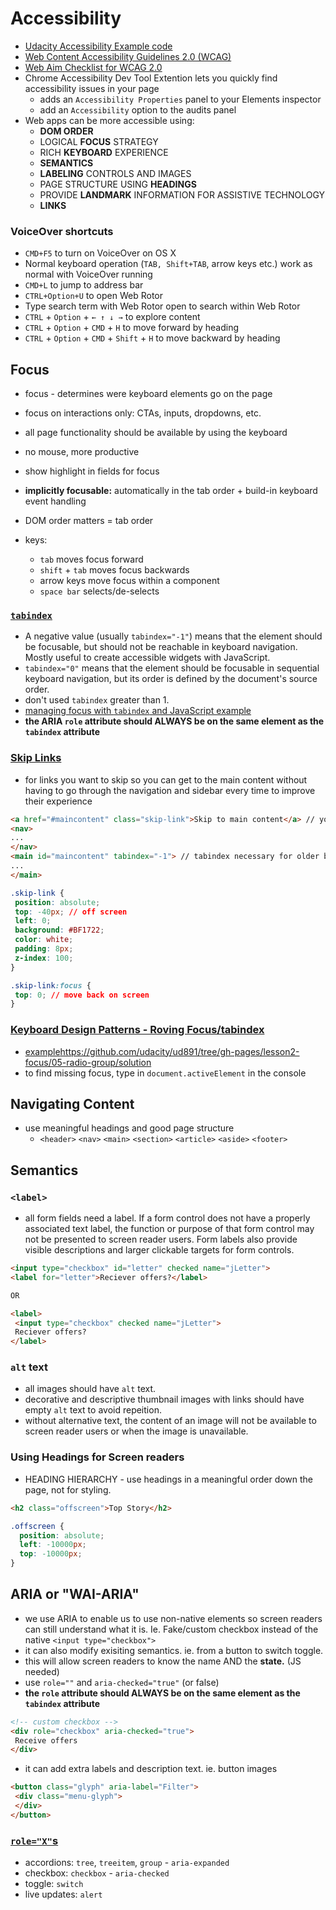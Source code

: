 # Accessibility

* [Udacity Accessibility Example code](https://github.com/udacity/ud891)
* [Web Content Accessibility Guidelines 2.0 (WCAG)](https://www.w3.org/TR/WCAG20/)
* [Web Aim Checklist for WCAG 2.0](https://webaim.org/standards/wcag/checklist)
* Chrome Accessibility Dev Tool Extention lets you quickly find accessibility issues in your page
  * adds an `Accessibility Properties` panel to your Elements inspector
  * add an `Accessibility` option to the audits panel
* Web apps can be more accessible using:
  * **DOM ORDER**
  * LOGICAL **FOCUS** STRATEGY
  * RICH **KEYBOARD** EXPERIENCE
  * **SEMANTICS**
  * **LABELING** CONTROLS AND IMAGES
  * PAGE STRUCTURE USING **HEADINGS**
  * PROVIDE **LANDMARK** INFORMATION FOR ASSISTIVE TECHNOLOGY
  * **LINKS**
  

### VoiceOver shortcuts

* `CMD+F5` to turn on VoiceOver on OS X
* Normal keyboard operation (`TAB, Shift+TAB`, arrow keys etc.) work as normal with VoiceOver running
* `CMD+L` to jump to address bar
* `CTRL+Option+U` to open Web Rotor
* Type search term with Web Rotor open to search within Web Rotor
* `CTRL` + `Option` + `← ↑ ↓ →` to explore content
* `CTRL` + `Option` + `CMD` + `H` to move forward by heading
* `CTRL` + `Option` + `CMD` + `Shift` + `H` to move backward by heading

## Focus

* focus - determines were keyboard elements go on the page
* focus on interactions only: CTAs, inputs, dropdowns, etc.
* all page functionality should be available by using the keyboard
* no mouse, more productive
* show highlight in fields for focus
* **implicitly focusable:** automatically in the tab order + build-in keyboard event handling
* DOM order matters = tab order

* keys:
  * `tab` moves focus forward
  * `shift` + `tab` moves focus backwards
  * arrow keys move focus within a component
  * `space bar` selects/de-selects

### [`tabindex`](https://developer.mozilla.org/en-US/docs/Web/HTML/Global_attributes/tabindex)

* A negative value (usually `tabindex="-1"`) means that the element should be focusable, but should not be reachable in keyboard navigation. Mostly useful to create accessible widgets with JavaScript.
* `tabindex="0"` means that the element should be focusable in sequential keyboard navigation, but its order is defined by the document's source order.
* don't used `tabindex` greater than 1.
* [managing focus with `tabindex` and JavaScript example](https://github.com/udacity/ud891/tree/gh-pages/lesson2-focus/03-managing-focus/solution)
* **the ARIA `role` attribute should ALWAYS be on the same element as the `tabindex` attribute**

### [Skip Links](https://webaim.org/techniques/skipnav/)

* for links you want to skip so you can get to the main content without having to go through the navigation and sidebar every time to improve their experience

```html
<a href="#maincontent" class="skip-link">Skip to main content</a> // you want it before the nav
<nav>
...
</nav>
<main id="maincontent" tabindex="-1"> // tabindex necessary for older browsers
...
</main>
```

```css
.skip-link {
 position: absolute;
 top: -40px; // off screen
 left: 0;
 background: #BF1722;
 color: white;
 padding: 8px;
 z-index: 100;
}

.skip-link:focus {
 top: 0; // move back on screen
}
```

### [Keyboard Design Patterns - Roving Focus/tabindex](https://www.w3.org/TR/wai-aria-practices/#radiobutton)

* [example]()https://github.com/udacity/ud891/tree/gh-pages/lesson2-focus/05-radio-group/solution
* to find missing focus, type in `document.activeElement` in the console

## Navigating Content
* use meaningful headings and good page structure
  * `<header>` `<nav>` `<main>` `<section>` `<article>` `<aside>` `<footer>`

## Semantics

### `<label>`
* all form fields need a label. If a form control does not have a properly associated text label, the function or purpose of that form control may not be presented to screen reader users. Form labels also provide visible descriptions and larger clickable targets for form controls.

```html
<input type="checkbox" id="letter" checked name="jLetter">
<label for="letter">Reciever offers?</label>

OR

<label>
 <input type="checkbox" checked name="jLetter">
 Reciever offers?
</label>

```

### `alt` text

* all images should have `alt` text.
* decorative and descriptive thumbnail images with links should have empty `alt` text to avoid repeition.
* without alternative text, the content of an image will not be available to screen reader users or when the image is unavailable.

### Using Headings for Screen readers
* HEADING HIERARCHY - use headings in a meaningful order down the page, not for styling.

```html
<h2 class="offscreen">Top Story</h2>
```
```css
.offscreen {
  position: absolute;
  left: -10000px;
  top: -10000px;
}
```
## ARIA or "WAI-ARIA"

* we use ARIA to enable us to use non-native elements so screen readers can still understand what it is. Ie. Fake/custom checkbox instead of the native `<input type="checkbox">`
* it can also modify exisiting semantics. ie. from a button to switch toggle.
* this will allow screen readers to know the name AND the **state.** (JS needed)
* use `role=""` and `aria-checked="true"` (or false)
* **the `role` attribute should ALWAYS be on the same element as the `tabindex` attribute**

```html
<!-- custom checkbox -->
<div role="checkbox" aria-checked="true">
 Receive offers
</div>
```
* it can add extra labels and description text. ie. button images

```html
<button class="glyph" aria-label="Filter">
 <div class="menu-glyph">
 </div>
</button>
```

### [`role="X"`s](https://www.w3.org/TR/wai-aria-1.0/roles#role_definitions)
 * accordions: `tree`, `treeitem`, `group` - `aria-expanded`
 * checkbox: `checkbox` - `aria-checked`
 * toggle: `switch`
 * live updates: `alert`
